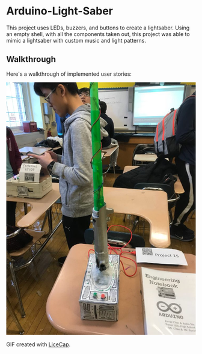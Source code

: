 # Arduino-Light-Saber
This project uses LEDs, buzzers, and buttons to create a lightsaber. Using an empty shell, with all the components taken out, this project was able to mimic a lightsaber with custom music and light patterns.

## Walkthrough 

Here's a walkthrough of implemented user stories:

![](LEDLightSaber.jpg)

GIF created with [LiceCap](http://www.cockos.com/licecap/).
